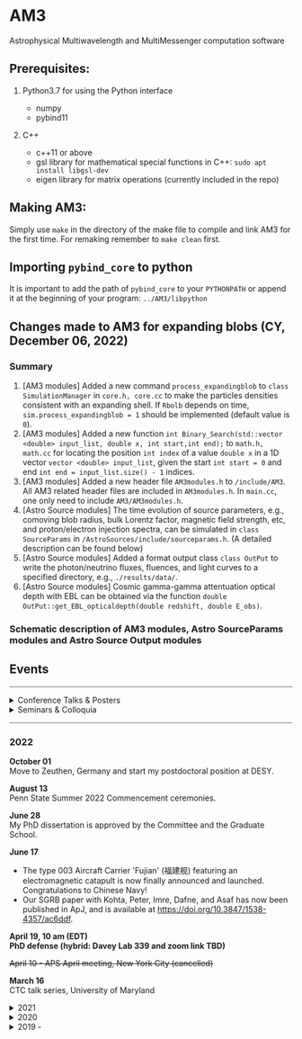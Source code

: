 # AM3
Astrophysical Multiwavelength and MultiMessenger computation software

## Prerequisites:
1. Python3.7 for using the Python interface
    - numpy
    - pybind11

2. C++
    - c++11 or above
    - gsl library for mathematical special functions in C++: `sudo apt install libgsl-dev`
    - eigen library for matrix operations (currently included in the repo)


## Making AM3:
Simply use `make` in the directory of the make file to compile and link AM3 for the first time. For remaking remember to `make clean` first. 

## Importing `pybind_core` to python
It is important to add the path of `pybind_core` to your `PYTHONPATH` or
append it at the beginning of your program: `../AM3/libpython`

## Changes made to AM3 for expanding blobs (CY, December 06, 2022)

### Summary
1. [AM3 modules] Added a new command `process_expandingblob` to `class SimulationManager` in `core.h, core.cc` to make the particles densities consistent with an expanding shell. If `Rbolb` depends on time, `sim.process_expandingblob = 1` should be implemented (default value is `0`).
2. [AM3 modules] Added a new function `int Binary_Search(std::vector <double> input_list, double x, int start,int end);` to `math.h, math.cc` for locating the position `int index` of a value `double x` in a 1D vector `vector <double> input_list`, given the start `int start = 0` and end `int end = input_list.size() - 1` indices.
3. [AM3 modules] Added a new header file `AM3modules.h` to `/include/AM3`. All AM3 related header files are included in `AM3modules.h`. In `main.cc`, one only need to include `AM3/AM3modules.h`.
4. [Astro Source modules] The time evolution of source parameters, e.g., comoving blob radius, bulk Lorentz factor, magnetic field strength, etc, and proton/electron injection spectra, can be simulated in `class SourceParams` in `/AstroSources/include/sourceparams.h`. (A detailed description can be found below)
5. [Astro Source modules] Added a format output class `class OutPut` to write the photon/neutrino fluxes, fluences, and light curves to a specified directory, e.g., `./results/data/`.
6. [Astro Source modules] Cosmic gamma-gamma attentuation optical depth with EBL can be obtained via the function `double OutPut::get_EBL_opticaldepth(double redshift, double E_obs)`.

### Schematic description of AM3 modules, Astro SourceParams modules and Astro Source Output modules





## Events

<hr style="height:2px;border-width:0;color:gray;background-color:#B3A1BF">
<details><summary> Conference Talks & Posters</summary>
  <ul>
 <li> 07/2021 - contributed talk, European Physical Society Conference on High Energy Physics (EPS-HEP)</li>
 <li> 04/2021 - contributed talk, APS April Meeting (virtual)</li>
  <li>08/2020 - contributed taik, Time-Domain High-Energy Messenger Astrophysics Workshop, University of Kyoto, Japan</li> 
   <li>07/2019 - (poster)36th International Cosmic Ray Conference (ICRC), Madison, WI</li>
  <li>06/2019 - contributed talk, IGC@25: Multimessenger Universe Workshop, State College, PA</li>
   <li>01/2018 - contributed talk, APS April meeting, Columbus, OH</li>
   </ul>
</details>

 <details><summary> Seminars & Colloquia</summary>
  <ul> 
   <li> 03/2021 - CTC talk series, University of Maryland </li>
   <li> 12/2021 - HEP seminar, Columbia University [<a href="https://yuan-cc.github.io/files/columbia_slides.pdf">Slides</a>]</li>
   <li> 11/2021 - talk, THAT seminar, DESY (virtual)</li>
   <li> 10/2021 - talk, astronomy colloquium, UNLV (virtual)</li>
   <li>10/2020 - CCAPP AstroParticle Lunch, OSU (virtual) </li>
   <li>10/2020 - astronomical seminar, Tohoku University, Japan (virtual)</li> 
   <li>09/2020 - lunch talk, Dept. of Astronomy & Astrophysics, Penn State </li>
   <li>08/2015 - lunch talk, Dept. of Astronomy & Astrophysics, Penn State</li>
  </ul>
</details>  
   
<hr style="height:2px;border-width:0;color:gray;background-color:#B3A1BF">


### 2022
**October 01**<br />
Move to Zeuthen, Germany and start my postdoctoral position at DESY.

**August 13**<br />
Penn State Summer 2022 Commencement ceremonies. 

**June 28**<br />
My PhD dissertation is approved by the Committee and the Graduate School.

**June 17**
* The type 003 Aircraft Carrier 'Fujian' (福建舰) featuring an electromagnetic catapult is now finally announced and launched. Congratulations to Chinese Navy! 
* Our SGRB paper with Kohta, Peter, Imre, Dafne, and Asaf has now been published in ApJ, and is available at https://doi.org/10.3847/1538-4357/ac6ddf.

**April 19, 10 am (EDT) <br />
PhD defense (hybrid: Davey Lab 339 and zoom link TBD)**

~~April 10 - APS April meeting, New York City (cancelled)~~

**March 16** <br />
CTC talk series, University of Maryland

<details><summary>2021</summary>
 <ul>
<li> 12/2021 - HEP seminar, Columbia University [<a href="https://yuan-cc.github.io/files/columbia_slides.pdf">Slides</a>]</li>
<li> 11/2021 - talk, THAT seminar, DESY (virtual)</li>
<li> 10/2021 - talk, astronomy colloquium, UNLV (virtual)</li>
<li> 07/2021 - contributed talk, European Physical Society Conference on High Energy Physics (EPS-HEP)</li>
<li> 04/2021 - contributed talk, APS April Meeting (virtual)</li>
   </ul>
</details>

<details><summary>2020</summary>
  <ul>
   <li>10/2020 - CCAPP AstroParticle Lunch, OSU (virtual) </li>
   <li>10/2020 - astronomical seminar, Tohoku University, Japan (virtual)</li> 
   <li>09/2020 - lunch talk, Dept. of Astronomy & Astrophysics, Penn State </li>
   <li>08/2020 - contributed taik, Time-Domain High-Energy Messenger Astrophysics Workshop, University of Kyoto, Japan</li>
   </ul>
</details>

<details><summary>2019 - </summary>
 <ul>
<li>07/2019 - (poster)36th International Cosmic Ray Conference (ICRC), Madison, WI</li>
<li>06/2019 - contributed talk, IGC@25: Multimessenger Universe Workshop, State College, PA</li>
<li>04/2018 - passed the Doctoral Comprehensive Exam </li>
<li>01/2018 - contributed talk, APS April meeting, Columbus, OH</li>
<li>10/2016 - passed the candidancy exam </li>
<li>06/2016 - obtained B.Sc. of Astronomy from Nanjing University</li>
<li>08/2015 - lunch talk, Dept. of Astronomy & Astrophysics, Penn State</li>
<li>07/2015 - REU internship, host institute: Dept. of Astronomy & Astrophysics, Penn State</li>

  </ul>
</details>
